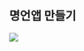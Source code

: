 ## 명언앱 만들기 

<img src="https://private-user-images.githubusercontent.com/153146836/327682216-c0d24a1d-c3cd-4daf-beb5-1616baee6665.png?jwt=eyJhbGciOiJIUzI1NiIsInR5cCI6IkpXVCJ9.eyJpc3MiOiJnaXRodWIuY29tIiwiYXVkIjoicmF3LmdpdGh1YnVzZXJjb250ZW50LmNvbSIsImtleSI6ImtleTUiLCJleHAiOjE3MTUwNjkwMzIsIm5iZiI6MTcxNTA2ODczMiwicGF0aCI6Ii8xNTMxNDY4MzYvMzI3NjgyMjE2LWMwZDI0YTFkLWMzY2QtNGRhZi1iZWI1LTE2MTZiYWVlNjY2NS5wbmc_WC1BbXotQWxnb3JpdGhtPUFXUzQtSE1BQy1TSEEyNTYmWC1BbXotQ3JlZGVudGlhbD1BS0lBVkNPRFlMU0E1M1BRSzRaQSUyRjIwMjQwNTA3JTJGdXMtZWFzdC0xJTJGczMlMkZhd3M0X3JlcXVlc3QmWC1BbXotRGF0ZT0yMDI0MDUwN1QwNzU4NTJaJlgtQW16LUV4cGlyZXM9MzAwJlgtQW16LVNpZ25hdHVyZT02OTY5OThhY2UzZThmZTllODg2NTVmNTY5OTBkNDMxODA0M2NiNGIyNjY3MTUwOWI1ODNhN2NmZGJhOGFhOTM1JlgtQW16LVNpZ25lZEhlYWRlcnM9aG9zdCZhY3Rvcl9pZD0wJmtleV9pZD0wJnJlcG9faWQ9MCJ9._6EL2cFQPSpcFMVVTq08d0sBZpKY6iwqMN6dWLigMSg">


